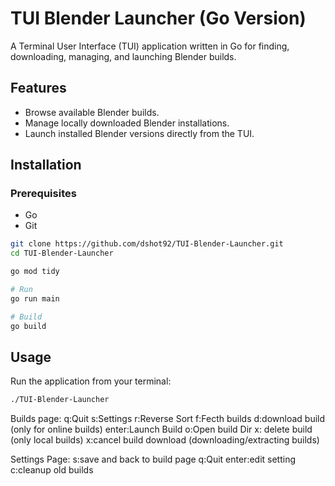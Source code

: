 # TUI Blender Launcher (Go Version)

A Terminal User Interface (TUI) application written in Go for finding, downloading, managing, and launching Blender builds.

## Features

- Browse available Blender builds.
- Manage locally downloaded Blender installations.
- Launch installed Blender versions directly from the TUI.

## Installation

### Prerequisites

- Go
- Git

```bash
git clone https://github.com/dshot92/TUI-Blender-Launcher.git
cd TUI-Blender-Launcher

go mod tidy

# Run
go run main

# Build
go build
```

## Usage

Run the application from your terminal:

```bash
./TUI-Blender-Launcher
```

Builds page:
q:Quit
s:Settings
r:Reverse Sort
f:Fecth builds
d:download build (only for online builds)
enter:Launch Build
o:Open build Dir
x: delete build (only local builds)
x:cancel build download (downloading/extracting builds)

Settings Page: 
s:save and back to build page
q:Quit
enter:edit setting
c:cleanup old builds


